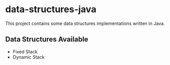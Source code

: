 # data-structures-java

This project contains some data structures implementations written in Java.

## Data Structures Available

- Fixed Stack
- Dynamic Stack

